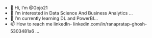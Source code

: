 - 👋 Hi, I’m @Gojo21
- 👀 I’m interested in Data Science And Business Analytics ...
- 🌱 I’m currently learning DL and PowerBI...
- 📫 How to reach me linkedIn- linkedin.com/in/ranapratap-ghosh-5303481a6 ...


<!---
Gojo21/Gojo21 is a ✨ special ✨ repository because its `README.md` (this file) appears on your GitHub profile.
You can click the Preview link to take a look at your changes.
--->
